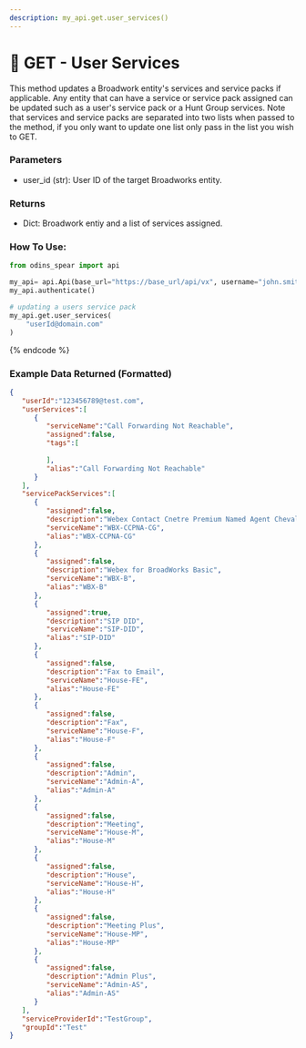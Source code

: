 ```yaml
---
description: my_api.get.user_services()
---
```


# 🧍 GET - User Services

This method updates a Broadwork entity's services and service packs if applicable. Any entity that can have a service or service pack assigned can be updated such as a user's service pack or a Hunt Group services. Note that services and service packs are separated into two lists when passed to the method, if you only want to update one list only pass in the list you wish to GET.

### Parameters&#x20;

* user\_id (str): User ID of the target Broadworks entity.

### Returns

* Dict: Broadwork entiy and a list of services assigned.

### How To Use:

```python
from odins_spear import api

my_api= api.Api(base_url="https://base_url/api/vx", username="john.smith", password="ODIN_INSTANCE_1")
my_api.authenticate()

# updating a users service pack
my_api.get.user_services(
    "userId@domain.com"
)
```
{% endcode %}

### Example Data Returned (Formatted)
```json
{
   "userId":"123456789@test.com",
   "userServices":[
      {
         "serviceName":"Call Forwarding Not Reachable",
         "assigned":false,
         "tags":[
            
         ],
         "alias":"Call Forwarding Not Reachable"
      }
   ],
   "servicePackServices":[
      {
         "assigned":false,
         "description":"Webex Contact Cnetre Premium Named Agent Cheval Group",
         "serviceName":"WBX-CCPNA-CG",
         "alias":"WBX-CCPNA-CG"
      },
      {
         "assigned":false,
         "description":"Webex for BroadWorks Basic",
         "serviceName":"WBX-B",
         "alias":"WBX-B"
      },
      {
         "assigned":true,
         "description":"SIP DID",
         "serviceName":"SIP-DID",
         "alias":"SIP-DID"
      },
      {
         "assigned":false,
         "description":"Fax to Email",
         "serviceName":"House-FE",
         "alias":"House-FE"
      },
      {
         "assigned":false,
         "description":"Fax",
         "serviceName":"House-F",
         "alias":"House-F"
      },
      {
         "assigned":false,
         "description":"Admin",
         "serviceName":"Admin-A",
         "alias":"Admin-A"
      },
      {
         "assigned":false,
         "description":"Meeting",
         "serviceName":"House-M",
         "alias":"House-M"
      },
      {
         "assigned":false,
         "description":"House",
         "serviceName":"House-H",
         "alias":"House-H"
      },
      {
         "assigned":false,
         "description":"Meeting Plus",
         "serviceName":"House-MP",
         "alias":"House-MP"
      },
      {
         "assigned":false,
         "description":"Admin Plus",
         "serviceName":"Admin-AS",
         "alias":"Admin-AS"
      }
   ],
   "serviceProviderId":"TestGroup",
   "groupId":"Test"
}
```
```
